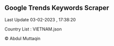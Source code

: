 

## Google Trends Keywords Scraper 
 
Last Update 03-02-2023 , 17:38:20

Country List :
VIETNAM.json



© Abdul Muttaqin 
